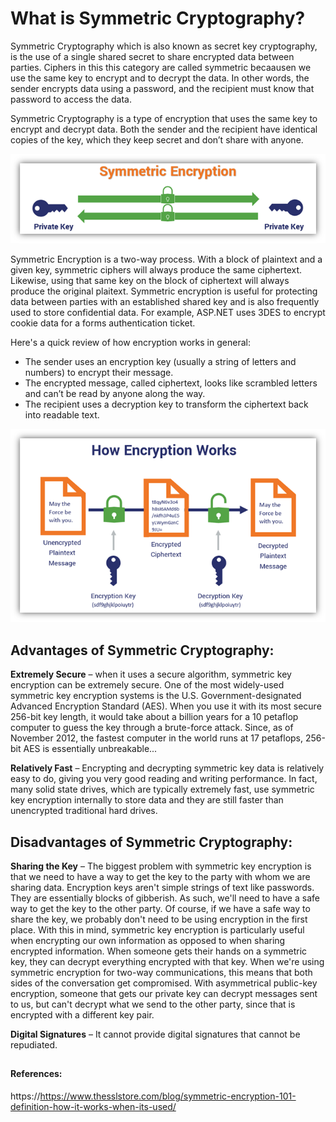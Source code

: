 # What is Symmetric Cryptography?

Symmetric Cryptography which is also known as secret key cryptography, is the use of a single shared secret to share encrypted data between parties.
Ciphers in this this category are called symmetric becaausen we use the same key to encrypt and to decrypt the data. In other words, the sender encrypts data using a password, and the recipient must know that password to access the data.

Symmetric Cryptography is a type of encryption that uses the same key to encrypt and decrypt data. Both the sender and the recipient have identical copies of the key, which they keep secret and don’t share with anyone.

<div align="center">
<img src="images\symmetric-encryption1.png">
</div>

Symmetric Encryption is a two-way process. With a block of plaintext and a given key, symmetric ciphers will always produce the same ciphertext. Likewise, using that same key on the block of ciphertext will always produce the original plaitext. Symmetric encryption is useful for protecting data between parties with an established shared key and is also frequently used to store confidential data. For example, ASP.NET uses 3DES to encrypt cookie data for a forms authentication ticket.

Here's a quick review of how encryption works in general:
- The sender uses an encryption key (usually a string of letters and numbers) to encrypt their message.
- The encrypted message, called ciphertext, looks like scrambled letters and can’t be read by anyone along the way.
- The recipient uses a decryption key to transform the ciphertext back into readable text.

<div align="center">
<img src="images\symmetric-encryption.png">
</div>



## Advantages of Symmetric Cryptography:

**Extremely Secure** – when it uses a secure algorithm, symmetric key encryption can be extremely secure. One of the most widely-used symmetric key encryption systems is the U.S. Government-designated Advanced Encryption Standard (AES). When you use it with its most secure 256-bit key length, it would take about a billion years for a 10 petaflop computer to guess the key through a brute-force attack. Since, as of November 2012, the fastest computer in the world runs at 17 petaflops, 256-bit AES is essentially unbreakable...

**Relatively Fast** – Encrypting and decrypting symmetric key data is relatively easy to do, giving you very good reading and writing performance. In fact, many solid state drives, which are typically extremely fast, use symmetric key encryption internally to store data and they are still faster than unencrypted traditional hard drives.


## Disadvantages of Symmetric Cryptography:

**Sharing the Key** – The biggest problem with symmetric key encryption is that we need to have a way to get the key to the party with whom we are sharing data. Encryption keys aren't simple strings of text like passwords. They are essentially blocks of gibberish. As such, we'll need to have a safe way to get the key to the other party. Of course, if we have a safe way to share the key, we probably don't need to be using encryption in the first place. With this in mind, symmetric key encryption is particularly useful when encrypting our own information as opposed to when sharing encrypted information. When someone gets their hands on a symmetric key, they can decrypt everything encrypted with that key. When we're using symmetric encryption for two-way communications, this means that both sides of the conversation get compromised. With asymmetrical public-key encryption, someone that gets our private key can decrypt messages sent to us, but can't decrypt what we send to the other party, since that is encrypted with a different key pair.

**Digital Signatures** – It cannot provide digital signatures that cannot be repudiated.


##
#### References:
https://https://www.thesslstore.com/blog/symmetric-encryption-101-definition-how-it-works-when-its-used/
